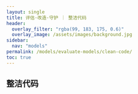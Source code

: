 ```yaml
---
layout: single
title: 评估·改造·守护 ｜ 整洁代码
header:
  overlay_filter: "rgba(99, 183, 175, 0.6)"
  overlay_image: /assets/images/background.jpg
sidebar:
  nav: "models"
permalink: /models/evaluate-models/clean-code/
toc: true
---
```


## 整洁代码






